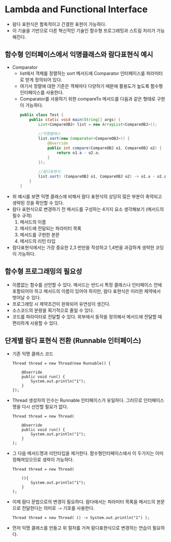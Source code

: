 # Lambda and Functional Interface
- 람다 표현식은 함축적이고 간결한 표현이 가능하다.
- 이 기술을 기반으로 다른 혁신적인 기술인 함수형 프로그래밍과 스트림 처리가 가능해진다.

## 함수형 인터페이스에서 익명클래스와 람다표현식 예시
- Comparator
  - list에서 객체를 정렬하는 sort 메서드에 Comparator 인터페이스를 파라미터로 받게 정의되어 있다.
  - 여기서 정렬에 대한 기준은 객체마다 다양하기 때문에 활용도가 높도록 함수형 인터페이스를 사용한다.
  - Comparator를 사용하기 위한 compareTo 메서드를 다음과 같은 형태로 구현이 가능하다.
    ```java
    public class Test {
        public static void main(String[] args) {
            List<CompareOBJ> list = new ArrayList<CompareOBJ>();
            
            //익명클래스
            list.sort(new Comparator<CompareOBJ>() {
                @Override
                public int compare(CompareOBJ o1, CompareOBJ o2) {
                    return o1.a - o2.a;
                }
            });
            
            //람다표현식
            list.sort( (CompareOBJ o1, CompareOBJ o2) -> o1.a - o2.a);
        }
    }
    ```
- 위 예시를 보면 익명 클래스에 비해서 람다 표현식의 상당히 많은 부분이 축약되고 생략된 것을 확인할 수 있다.
- 람다 표현식으로 변경하기 전 메서드를 구성하는 4가지 요소 생각해보기 (메서드의 필수 규격)
  1. 메서드의 이름
  2. 메서드에 전달되는 파라미터 목록
  3. 메서드를 구현한 본문
  4. 메서드의 리턴 타입
- 람다표현식에서는 가장 중요한 2,3 번만을 작성하고 1,4번을 과감하게 생략한 코딩이 가능하다.

## 함수형 프로그래밍의 필요성
- 이름없는 함수를 선언할 수 있다. 메서드는 반드시 특정 클래스나 인터페이스 안에 포함되어야 하고 메서드의 이름이 있어야 하지만, 람다 표현식은 이러한 제약에서 벗어날 수 있다.
- 프로그래밍 시 제약조건이 완화되어 유연성이 생긴다.
- 소스코드의 분량을 획기적으로 줄일 수 있다.
- 코드를 파라미터로 전달할 수 있다. 외부에서 동작을 정의해서 메서드에 전달할 때 편리하게 사용할 수 있다.

## 단계별 람다 표현식 전환 (Runnable 인터페이스)
- 기존 익명 클래스 코드
    ``` 
    Thread thread = new Thread(new Runnable() {

        @Override
        public void run() {
            System.out.println("1");				
        }		
    });
    ```
- Thread 생성자의 인수는 Runnable 인터페이스가 유일하다. 그러므로 인터페이스명을 다시 선언할 필요가 없다.
    ```
    Thread thread = new Thread(

        @Override
        public void run() {
            System.out.println("1");			
        }		
    );
    ```
- 그 다음 메서드명과 리턴타입을 제거한다. 함수형인터페이스에서 이 두가지는 이미 정해져있으므로 생략이 가능하다.
    ```
    Thread thread = new Thread(

        (){
            System.out.println("1");			
        }		
    );
    ```
- 이제 람다 문법으로의 변경이 필요하다. 람다에서는 파라미터 목록을 메서드의 본문으로 전달한다는 의미로 `->` 기호를 사용한다.
    ```
    Thread thread = new Thread( () -> System.out.println("1") );
    ```
- 먼저 익명 클래스를 만들고 위 절차를 거쳐 람다표현식으로 변경하는 연습이 필요하다.